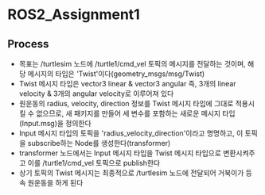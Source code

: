 # ROS2_Assignment1

## Process
* 목표는 /turtlesim 노드에 /turtle1/cmd_vel 토픽의 메시지를 전달하는 것이며, 해당 메시지의 타입은 'Twist'이다(geometry_msgs/msg/Twist)
* Twist 메시지 타입은 vector3 linear & vector3 angular 즉, 3개의 linear velocity & 3개의 angular velocity로 이루어져 있다
* 원운동의 radius, velocity, direction 정보를 Twist 메시지 타입에 그대로 적용시킬 수 없으므로, 새 패키지를 만들어 세 변수를 포함하는 새로운 메시지 타입(Input.msg)을 정의한다
* Input 메시지 타입의 토픽을 'radius_velocity_direction'이라고 명명하고, 이 토픽을 subscribe하는 Node를 생성한다(transformer)
* transformer 노드에서는 Input 메시지 타입을 Twist 메시지 타입으로 변환시켜주고 이를 /turtle1/cmd_vel 토픽으로 publish한다
* 상기 토픽의 Twist 메시지는 최종적으로 /turtlesim 노드에 전달되어 거북이가 등속 원운동을 하게 된다

## 
